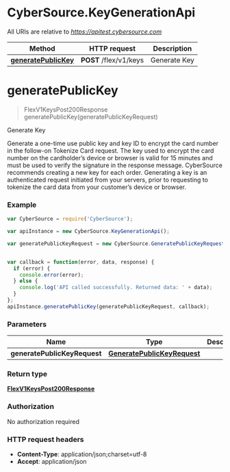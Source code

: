 # CyberSource.KeyGenerationApi

All URIs are relative to *https://apitest.cybersource.com*

Method | HTTP request | Description
------------- | ------------- | -------------
[**generatePublicKey**](KeyGenerationApi.md#generatePublicKey) | **POST** /flex/v1/keys | Generate Key


<a name="generatePublicKey"></a>
# **generatePublicKey**
> FlexV1KeysPost200Response generatePublicKey(generatePublicKeyRequest)

Generate Key

Generate a one-time use public key and key ID to encrypt the card number in the follow-on Tokenize Card request. The key used to encrypt the card number on the cardholder’s device or browser is valid for 15 minutes and must be used to verify the signature in the response message. CyberSource recommends creating a new key for each order. Generating a key is an authenticated request initiated from your servers, prior to requesting to tokenize the card data from your customer’s device or browser.

### Example
```javascript
var CyberSource = require('CyberSource');

var apiInstance = new CyberSource.KeyGenerationApi();

var generatePublicKeyRequest = new CyberSource.GeneratePublicKeyRequest(); // GeneratePublicKeyRequest | 


var callback = function(error, data, response) {
  if (error) {
    console.error(error);
  } else {
    console.log('API called successfully. Returned data: ' + data);
  }
};
apiInstance.generatePublicKey(generatePublicKeyRequest, callback);
```

### Parameters

Name | Type | Description  | Notes
------------- | ------------- | ------------- | -------------
 **generatePublicKeyRequest** | [**GeneratePublicKeyRequest**](GeneratePublicKeyRequest.md)|  | 

### Return type

[**FlexV1KeysPost200Response**](FlexV1KeysPost200Response.md)

### Authorization

No authorization required

### HTTP request headers

 - **Content-Type**: application/json;charset=utf-8
 - **Accept**: application/json


